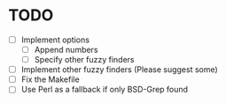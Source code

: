 # TODO

 - [ ] Implement options
   - [ ] Append numbers
   - [ ] Specify other fuzzy finders
 - [ ] Implement other fuzzy finders (Please suggest some)
 - [ ] Fix the Makefile
 - [ ] Use Perl as a fallback if only BSD-Grep found
